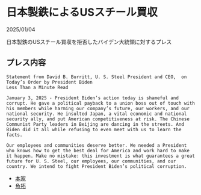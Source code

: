 # 日本製鉄によるUSスチール買収

2025/01/04

日本製鉄のUSスチール買収を拒否したバイデン大統領に対するプレス

## プレス内容

```
Statement from David B. Burritt, U. S. Steel President and CEO,  on Today’s Order by President Biden 
Less Than a Minute Read

January 3, 2025 - President Biden’s action today is shameful and corrupt. He gave a political payback to a union boss out of touch with his members while harming our company’s future, our workers, and our national security. He insulted Japan, a vital economic and national security ally, and put American competitiveness at risk. The Chinese Communist Party leaders in Beijing are dancing in the streets. And Biden did it all while refusing to even meet with us to learn the facts.

Our employees and communities deserve better. We needed a President who knows how to get the best deal for America and work hard to make it happen. Make no mistake: this investment is what guarantees a great future for U. S. Steel, our employees, our communities, and our country. We intend to fight President Biden’s political corruption.     
```

- [本家](https://www.ussteel.com/newsroom/-/blogs/statement-from-david-b-burritt-u-s-steel-president-and-ceo-on-today-s-order-by-president-biden-)
- [魚拓](https://megalodon.jp/2025-0104-1547-20/https://www.ussteel.com:443/newsroom/-/blogs/statement-from-david-b-burritt-u-s-steel-president-and-ceo-on-today-s-order-by-president-biden-)
